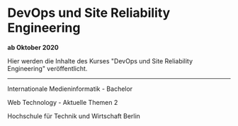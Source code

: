 # DevOps und Site Reliability Engineering

__ab Oktober 2020__

Hier werden die Inhalte des Kurses "DevOps und Site Reliability Engineering" veröffentlicht.

---

Internationale Medieninformatik - Bachelor

Web Technology - Aktuelle Themen 2

Hochschule für Technik und Wirtschaft Berlin
